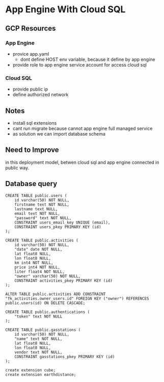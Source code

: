 # App Engine With Cloud SQL

## GCP Resources

### App Engine

- provice app.yaml
  - dont define HOST env variable, because it define by app engine
- provide role to app engine service account for access cloud sql

### Cloud SQL

- provide public ip
- define authorized network

## Notes

- install sql extensions
- cant run migrate because cannot app engine full managed service
- as solution we can import database schema

## Need to Improve

in this deployment model, betwen cloud sql and app engine connected in public way.

## Database query

```
CREATE TABLE public.users (
	id varchar(50) NOT NULL,
	firstname text NOT NULL,
	lastname text NULL,
	email text NOT NULL,
	"password" text NOT NULL,
	CONSTRAINT users_email_key UNIQUE (email),
	CONSTRAINT users_pkey PRIMARY KEY (id)
);
```

```
CREATE TABLE public.activities (
	id varchar(50) NOT NULL,
	"date" date NOT NULL,
	lat float8 NULL,
	lon float8 NULL,
	km int4 NOT NULL,
	price int4 NOT NULL,
	liter float4 NOT NULL,
	"owner" varchar(50) NOT NULL,
	CONSTRAINT activities_pkey PRIMARY KEY (id)
);
```

```
ALTER TABLE public.activities ADD CONSTRAINT "fk_activities.owner_users.id" FOREIGN KEY ("owner") REFERENCES public.users(id) ON DELETE CASCADE;
```

```
CREATE TABLE public.authentications (
	"token" text NOT NULL
);
```

```
CREATE TABLE public.gasstations (
	id varchar(50) NOT NULL,
	"name" text NOT NULL,
	lat float8 NULL,
	lon float8 NULL,
	vendor text NOT NULL,
	CONSTRAINT gasstations_pkey PRIMARY KEY (id)
);
```

```
create extension cube;
create extension earthdistance;
```
